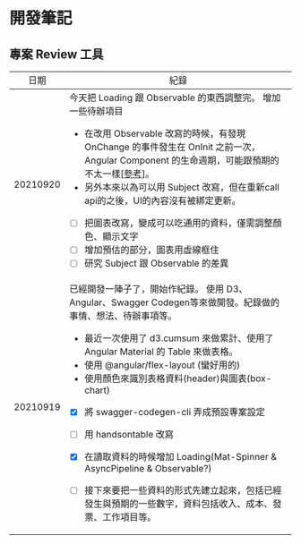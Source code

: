 # 開發筆記

## 專案 Review 工具

<table>
<tr>
    <td align="center">日期</td><td align="center">紀錄</td>
</tr>
<tbody>
<tr>
<td>20210920</td>
<td>
今天把 Loading 跟 Observable 的東西調整完。
增加一些待辦項目

* 在改用 Observable 改寫的時候，有發現 OnChange 的事件發生在 OnInit 之前一次，Angular Component 的生命週期，可能跟預期的不太一樣[[參考]](https://angular.io/guide/lifecycle-hooks#initializing-a-component-or-directive)。
* 另外本來以為可以用 Subject 改寫，但在重新call api的之後，UI的內容沒有被綁定更新。

- [ ] 把圖表改寫，變成可以吃通用的資料，僅需調整顏色、顯示文字
- [ ] 增加預估的部分，圖表用虛線框住
- [ ] 研究 Subject 跟 Observable 的差異
</td>
</tr>
<tr>
<td>20210919</td>
<td>
已經開發一陣子了，開始作紀錄。 使用 D3、Angular、Swagger Codegen等來做開發。紀錄做的事情、想法、待辦事項等。 

* 最近一次使用了 d3.cumsum 來做累計、使用了 Angular Material 的 Table 來做表格。
* 使用 @angular/flex-layout (蠻好用的)
* 使用顏色來識別表格資料(header)與圖表(box-chart)

- [x] 將 swagger-codegen-cli 弄成預設專案設定
- [ ] 用 handsontable 改寫
- [x] 在讀取資料的時候增加 Loading(Mat-Spinner & AsyncPipeline & Observable?) 
- [ ] 接下來要把一些資料的形式先建立起來，包括已經發生與預期的一些數字，資料包括收入、成本、發票、工作項目等。


</td>
</tr>
</tbody>
</table>